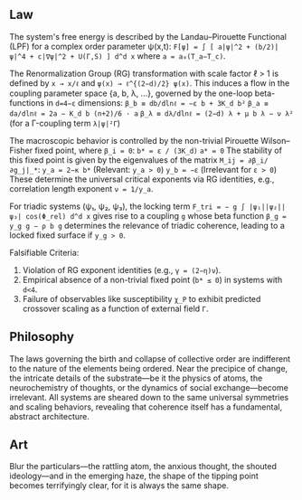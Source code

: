 ## Law
The system's free energy is described by the Landau–Pirouette Functional (LPF) for a complex order parameter ψ(x,t):
`F[ψ] = ∫ [ a|ψ|^2 + (b/2)|ψ|^4 + c|∇ψ|^2 + U(Γ,S) ] d^d x`
where `a = a₀(T_a−T_c)`.

The Renormalization Group (RG) transformation with scale factor ℓ > 1 is defined by `x → x/ℓ` and `ψ(x) → ℓ^{(2−d)/2} ψ(x)`. This induces a flow in the coupling parameter space {a, b, λ, ...}, governed by the one-loop beta-functions in `d=4−ε` dimensions:
`β_b ≡ db/dlnℓ = −ε b + 3K_d b²`
`β_a ≡ da/dlnℓ = 2a − K_d b (n+2)/6 · a`
`β_λ ≡ dλ/dlnℓ = (2−d) λ + μ b λ − ν λ²` (for a Γ-coupling term `λ|ψ|²Γ`)

The macroscopic behavior is controlled by the non-trivial Pirouette Wilson–Fisher fixed point, where `β_i = 0`:
`b* = ε / (3K_d)`
`a* = 0`
The stability of this fixed point is given by the eigenvalues of the matrix `M_ij = ∂β_i/∂g_j|_*`:
`y_a = 2−κ b*` (Relevant: `y_a > 0`)
`y_b = −ε` (Irrelevant for `ε > 0`)
These determine the universal critical exponents via RG identities, e.g., correlation length exponent `ν = 1/y_a`.

For triadic systems (ψ₁, ψ₂, ψ₃), the locking term `F_tri = − g ∫ |ψ₁||ψ₂||ψ₃| cos(Φ_rel) d^d x` gives rise to a coupling `g` whose beta function `β_g = y_g g − ρ b g` determines the relevance of triadic coherence, leading to a locked fixed surface if `y_g > 0`.

Falsifiable Criteria:
1.  Violation of RG exponent identities (e.g., `γ = (2−η)ν`).
2.  Empirical absence of a non-trivial fixed point (`b* ≤ 0`) in systems with `d<4`.
3.  Failure of observables like susceptibility `χ_P` to exhibit predicted crossover scaling as a function of external field `Γ`.

## Philosophy
The laws governing the birth and collapse of collective order are indifferent to the nature of the elements being ordered. Near the precipice of change, the intricate details of the substrate—be it the physics of atoms, the neurochemistry of thoughts, or the dynamics of social exchange—become irrelevant. All systems are sheared down to the same universal symmetries and scaling behaviors, revealing that coherence itself has a fundamental, abstract architecture.

## Art
Blur the particulars—the rattling atom, the anxious thought, the shouted ideology—and in the emerging haze, the shape of the tipping point becomes terrifyingly clear, for it is always the same shape.